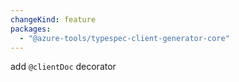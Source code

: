 ```yaml
---
changeKind: feature
packages:
  - "@azure-tools/typespec-client-generator-core"
---
```


add `@clientDoc` decorator